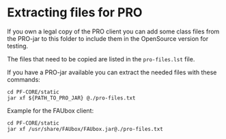 # Extracting files for PRO

If you own a legal copy of the PRO client you can add some class files from the PRO-jar to this folder to include them in the OpenSource version for testing.

The files that need to be copied are listed in the `pro-files.lst` file.

If you have a PRO-jar available you can extract the needed files with these commands:
```
cd PF-CORE/static
jar xf ${PATH_TO_PRO_JAR} @./pro-files.txt
```

Example for the FAUbox client:

```
cd PF-CORE/static
jar xf /usr/share/FAUbox/FAUbox.jar@./pro-files.txt
```


